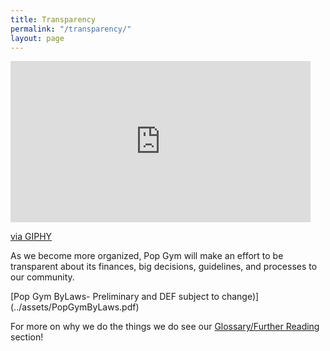 ```yaml
---
title: Transparency
permalink: "/transparency/"
layout: page
---
```


<iframe src="https://giphy.com/embed/2L3tQXMkpw5GM" width="480" height="258" frameBorder="0" class="giphy-embed" allowFullScreen></iframe><p><a href="https://giphy.com/gifs/invisible-2L3tQXMkpw5GM">via GIPHY</a></p>

As we become more organized, Pop Gym will make an effort to be transparent about its finances, big decisions, guidelines, and processes to our community.

[Pop Gym ByLaws- Preliminary and DEF subject to change)] (../assets/PopGymByLaws.pdf)
                                       

For more on why we do the things we do see our [Glossary/Further Reading](gloss.md) section!
